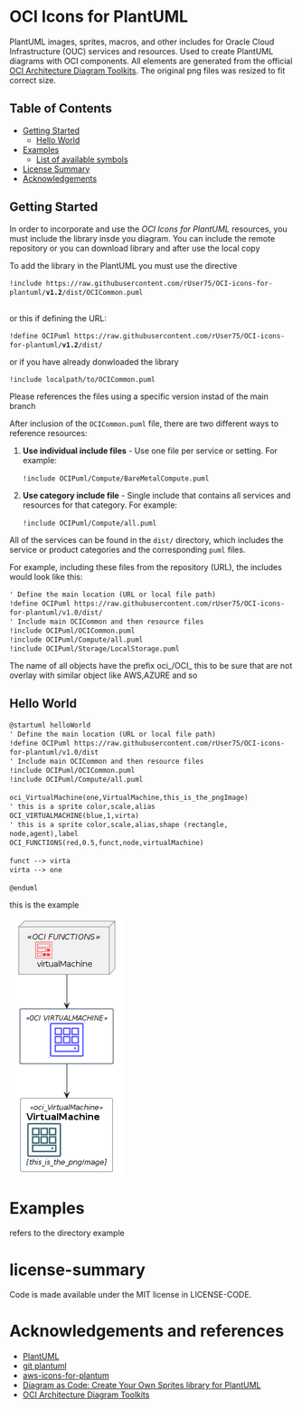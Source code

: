
# OCI Icons for PlantUML

PlantUML images, sprites, macros, and other includes for Oracle Cloud Infrastructure (OUC) services and resources.
Used to create PlantUML diagrams with OCI components.
All elements are generated from the official [OCI Architecture Diagram Toolkits](https://docs.oracle.com/en-us/iaas/Content/General/Reference/graphicsfordiagrams.htm).
The original png files was resized to fit correct size.

## Table of Contents

<!-- toc -->

- [Getting Started](#getting-started)
  - [Hello World](#hello-world)
- [Examples](#examples)
  - [List of available symbols](OCISymbols.md)
- [License Summary](#license-summary)
- [Acknowledgements](#acknowledgements)

<!-- tocstop -->

## Getting Started

In order to incorporate and use the _OCI Icons for PlantUML_ resources, you must include the library insde you diagram.
You can include the remote repository or you can download library and after use the local copy

To add the library in the PlantUML you must use the directive

<pre><code>!include https://raw.githubusercontent.com/rUser75/OCI-icons-for-plantuml/<b>v1.2</b>/dist/OCICommon.puml
  
</code></pre>

or this if defining the URL:

<pre><code>!define OCIPuml https://raw.githubusercontent.com/rUser75/OCI-icons-for-plantuml/<b>v1.2</b>/dist/
</code></pre>

or if you have already donwloaded the library
```
!include localpath/to/OCICommon.puml
```

Please references the files using a specific version instad of the main branch

After inclusion of the `OCICommon.puml` file, there are two different ways to reference resources:

1. **Use individual include files** - Use one file per service or setting. For example:

   `!include OCIPuml/Compute/BareMetalCompute.puml`

1. **Use category include file** - Single include that contains all services and resources for that category. For example:

   `!include OCIPuml/Compute/all.puml`

All of the services can be found in the `dist/` directory, which includes the service or product categories and the corresponding `puml` files.

For example, including these files from the repository (URL), the includes would look like this:

```
' Define the main location (URL or local file path)
!define OCIPuml https://raw.githubusercontent.com/rUser75/OCI-icons-for-plantuml/v1.0/dist/
' Include main OCICommon and then resource files
!include OCIPuml/OCICommon.puml
!include OCIPuml/Compute/all.puml
!include OCIPuml/Storage/LocalStorage.puml
```

The name of all objects have the prefix oci_/OCI_ this to be sure that are not overlay with similar object like AWS,AZURE and so

## Hello World
```
@startuml helloWorld
' Define the main location (URL or local file path)
!define OCIPuml https://raw.githubusercontent.com/rUser75/OCI-icons-for-plantuml/v1.0/dist
' Include main OCICommon and then resource files
!include OCIPuml/OCICommon.puml
!include OCIPuml/Compute/all.puml

oci_VirtualMachine(one,VirtualMachine,this_is_the_pngImage)
' this is a sprite color,scale,alias
OCI_VIRTUALMACHINE(blue,1,virta)
' this is a sprite color,scale,alias,shape (rectangle, node,agent),label
OCI_FUNCTIONS(red,0.5,funct,node,virtualMachine)

funct --> virta
virta --> one

@enduml
```
this is the example

![helloWorld](https://raw.githubusercontent.com/rUser75/OCI-icons-for-plantuml/main/example/helloWorld.png)

# Examples 
refers to the directory example

# license-summary
 Code is made available under the MIT license in LICENSE-CODE.

# Acknowledgements and references
 
- [PlantUML](http://plantuml.com/index)
- [git plantuml](https://github.com/plantuml)
- [aws-icons-for-plantum](https://github.com/awslabs/aws-icons-for-plantum)
- [Diagram as Code: Create Your Own Sprites library for PlantUML](https://itnext.io/diagram-as-code-create-your-own-sprites-library-for-plantuml-f8cffb83b038)
- [OCI Architecture Diagram Toolkits](https://docs.oracle.com/en-us/iaas/Content/General/Reference/graphicsfordiagrams.htm)


 
